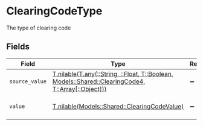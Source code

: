 # ClearingCodeType

The type of clearing code


## Fields

| Field                                                                                                                                                | Type                                                                                                                                                 | Required                                                                                                                                             | Description                                                                                                                                          | Example                                                                                                                                              |
| ---------------------------------------------------------------------------------------------------------------------------------------------------- | ---------------------------------------------------------------------------------------------------------------------------------------------------- | ---------------------------------------------------------------------------------------------------------------------------------------------------- | ---------------------------------------------------------------------------------------------------------------------------------------------------- | ---------------------------------------------------------------------------------------------------------------------------------------------------- |
| `source_value`                                                                                                                                       | [T.nilable(T.any(::String, ::Float, T::Boolean, Models::Shared::ClearingCode4, T::Array[::Object]))](../../models/shared/clearingcodesourcevalue.md) | :heavy_minus_sign:                                                                                                                                   | N/A                                                                                                                                                  | sort_code                                                                                                                                            |
| `value`                                                                                                                                              | [T.nilable(Models::Shared::ClearingCodeValue)](../../models/shared/clearingcodevalue.md)                                                             | :heavy_minus_sign:                                                                                                                                   | The type of clearing code                                                                                                                            | sort_code                                                                                                                                            |